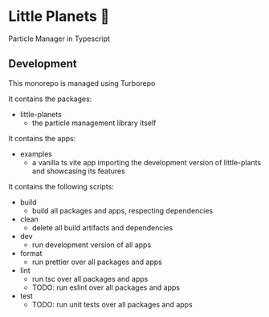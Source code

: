 # Little Planets 💫

Particle Manager in Typescript

## Development

This monorepo is managed using Turborepo

It contains the packages:

- little-planets
  - the particle management library itself

It contains the apps:

- examples
  - a vanilla ts vite app importing the development version of little-plants and
    showcasing its features

It contains the following scripts:

- build
  - build all packages and apps, respecting dependencies
- clean
  - delete all build artifacts and dependencies
- dev
  - run development version of all apps
- format
  - run prettier over all packages and apps
- lint
  - run tsc over all packages and apps
  - TODO: run eslint over all packages and apps
- test
  - TODO: run unit tests over all packages and apps
